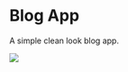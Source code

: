 # Blog App
A simple clean look blog app. 

<img src="https://github.com/loanttran/blog-app/tree/master/images"> 
